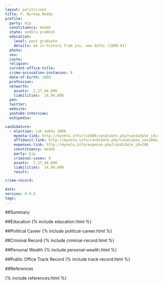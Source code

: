 ```yaml
---
layout: politician2
title: P. Niroop Reddy
profile: 
  party: bjp
  constituency: medak
  state: andhra pradesh
  education: 
    level: post graduate
    details: ma in history from jnu, new delhi (1980-81)
  photo: 
  sex: 
  caste: 
  religion: 
  current-office-title: 
  crime-accusation-instances: 0
  date-of-birth: 1960
  profession: 
  networth: 
    assets:  2,27,46,000
    liabilities:  14,90,000
  pan: 
  twitter: 
  website: 
  youtube-interview: 
  wikipedia: 

candidature: 
  - election: Lok Sabha 2009
    myneta-link: http://myneta.info/ls2009/candidate.php?candidate_id=286
    affidavit-link: http://myneta.info/candidate.php?candidate_id=286&scan=original
    expenses-link: http://myneta.info/expense.php?candidate_id=286
    constituency: medak 
    party: bjp
    criminal-cases: 0
    assets:  2,27,46,000
    liabilities:  14,90,000
    result:  

crime-record: 

date: 
version: 0.0.5
tags: 
---
```

##Summary


##Education
{% include education.html %}


##Political Career
{% include political-career.html %}


##Criminal Record
{% include criminal-record.html %}


##Personal Wealth
{% include personal-wealth.html %}


##Public Office Track Record
{% include track-record.html %}


##References


{% include references.html %}